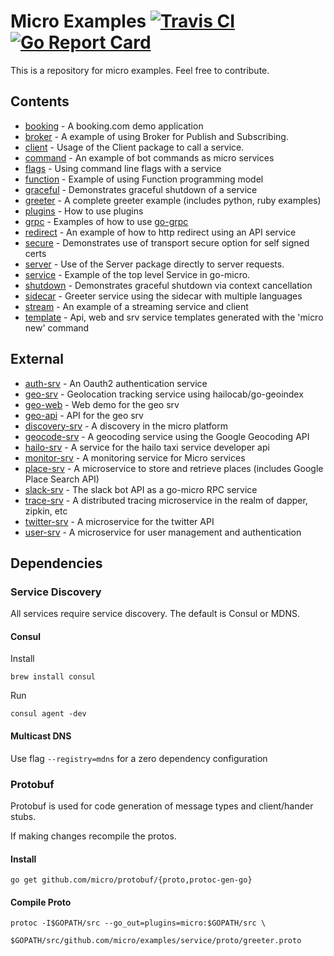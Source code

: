 # Micro Examples  [![Travis CI](https://travis-ci.org/micro/examples.svg?branch=master)](https://travis-ci.org/micro/examples) [![Go Report Card](https://goreportcard.com/badge/micro/examples)](https://goreportcard.com/report/github.com/micro/examples)

This is a repository for micro examples. Feel free to contribute.

## Contents

- [booking](booking) - A booking.com demo application
- [broker](broker) - A example of using Broker for Publish and Subscribing.
- [client](client) - Usage of the Client package to call a service.
- [command](command) - An example of bot commands as micro services
- [flags](flags) - Using command line flags with a service
- [function](function) - Example of using Function programming model
- [graceful](graceful) - Demonstrates graceful shutdown of a service
- [greeter](greeter) - A complete greeter example (includes python, ruby examples)
- [plugins](plugins) - How to use plugins
- [grpc](grpc) - Examples of how to use [go-grpc](https://github.com/micro/go-grpc)
- [redirect](redirect) - An example of how to http redirect using an API service
- [secure](secure) - Demonstrates use of transport secure option for self signed certs
- [server](server) - Use of the Server package directly to server requests.
- [service](service) - Example of the top level Service in go-micro.
- [shutdown](shutdown) - Demonstrates graceful shutdown via context cancellation
- [sidecar](sidecar) - Greeter service using the sidecar with multiple languages
- [stream](stream) - An example of a streaming service and client
- [template](template) - Api, web and srv service templates generated with the 'micro new' command

## External

- [auth-srv](https://github.com/micro/auth-srv) - An Oauth2 authentication service
- [geo-srv](https://github.com/micro/geo-srv) - Geolocation tracking service using hailocab/go-geoindex
- [geo-web](https://github.com/micro/geo-web) - Web demo for the geo srv
- [geo-api](https://github.com/micro/geo-api) - API for the geo srv
- [discovery-srv](https://github.com/micro/discovery-srv) - A discovery in the micro platform
- [geocode-srv](https://github.com/micro/geocode-srv) - A geocoding service using the Google Geocoding API
- [hailo-srv](https://github.com/micro/hailo-srv) - A service for the hailo taxi service developer api
- [monitor-srv](https://github.com/micro/monitor-srv) - A monitoring service for Micro services
- [place-srv](https://github.com/micro/place-srv) - A microservice to store and retrieve places (includes Google Place Search API)
- [slack-srv](https://github.com/micro/slack-srv) - The slack bot API as a go-micro RPC service
- [trace-srv](https://github.com/micro/trace-srv) - A distributed tracing microservice in the realm of dapper, zipkin, etc
- [twitter-srv](https://github.com/micro/twitter-srv) - A microservice for the twitter API
- [user-srv](https://github.com/micro/user-srv)	- A microservice for user management and authentication

## Dependencies

### Service Discovery

All services require service discovery. The default is Consul or MDNS.

#### Consul

Install
```
brew install consul
```

Run
```
consul agent -dev
```

#### Multicast DNS

Use flag `--registry=mdns` for a zero dependency configuration

### Protobuf

Protobuf is used for code generation of message types and client/hander stubs.

If making changes recompile the protos.

#### Install
```shell
go get github.com/micro/protobuf/{proto,protoc-gen-go}
```

#### Compile Proto

```shell
protoc -I$GOPATH/src --go_out=plugins=micro:$GOPATH/src \
        $GOPATH/src/github.com/micro/examples/service/proto/greeter.proto
```

